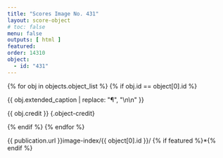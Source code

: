 ```yaml
---
title: "Scores Image No. 431"
layout: score-object
# toc: false
menu: false
outputs: [ html ]
featured: 
order: 14310
object:
  - id: "431"
---
```


{% for obj in objects.object_list %}
{% if obj.id == object[0].id %}

{{ obj.extended_caption | replace: "¶", "\n\n" }}

{{ obj.credit }} {.object-credit}

{% endif %}
{% endfor %}

<div class="object-credit object-url is-print-only">

{{ publication.url }}image-index/{{ object[0].id }}/ {% if featured %}*{% endif %}

</div>
